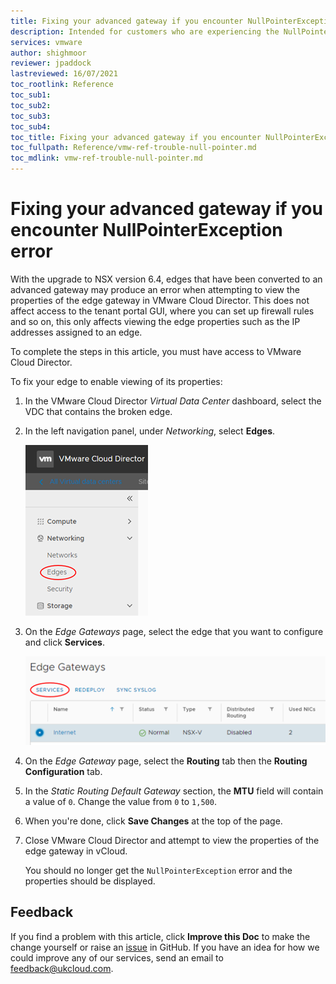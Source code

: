 ```yaml
---
title: Fixing your advanced gateway if you encounter NullPointerException error
description: Intended for customers who are experiencing the NullPointerException error when attempting to view their edge gateway properties
services: vmware
author: shighmoor
reviewer: jpaddock
lastreviewed: 16/07/2021
toc_rootlink: Reference
toc_sub1: 
toc_sub2:
toc_sub3:
toc_sub4:
toc_title: Fixing your advanced gateway if you encounter NullPointerException error
toc_fullpath: Reference/vmw-ref-trouble-null-pointer.md
toc_mdlink: vmw-ref-trouble-null-pointer.md
---
```


# Fixing your advanced gateway if you encounter NullPointerException error

With the upgrade to NSX version 6.4, edges that have been converted to an advanced gateway may produce an error when attempting to view the properties of the edge gateway in VMware Cloud Director. This does not affect access to the tenant portal GUI, where you can set up firewall rules and so on, this only affects viewing the edge properties such as the IP addresses assigned to an edge.

To complete the steps in this article, you must have access to VMware Cloud Director.

To fix your edge to enable viewing of its properties:

1. In the VMware Cloud Director *Virtual Data Center* dashboard, select the VDC that contains the broken edge.

2. In the left navigation panel, under *Networking*, select **Edges**.

    ![Edges menu option in VMware Cloud Director](images/vmw-vcd10.1-mnu-edges.png)

3. On the *Edge Gateways* page, select the edge that you want to configure and click **Services**.

    ![Services button](images/vmw-vcd10.1-edge-btn-services.png)

4. On the *Edge Gateway* page, select the **Routing** tab then the **Routing Configuration** tab.

5. In the *Static Routing Default Gateway* section, the **MTU** field will contain a value of `0`. Change the value from `0` to `1,500`.

6. When you're done, click **Save Changes** at the top of the page.

7. Close VMware Cloud Director and attempt to view the properties of the edge gateway in vCloud.

    You should no longer get the `NullPointerException` error and the properties should be displayed.

## Feedback

If you find a problem with this article, click **Improve this Doc** to make the change yourself or raise an [issue](https://github.com/UKCloud/documentation/issues) in GitHub. If you have an idea for how we could improve any of our services, send an email to <feedback@ukcloud.com>.
